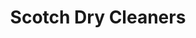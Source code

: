 ---
title: "Scotch Dry Cleaners"
url: /lawrence/scotch-dry-cleaners-florida-street/
shop: laundry
---